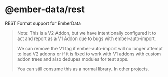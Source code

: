 @ember-data/rest
============================================================================

REST Format support for EmberData

> Note: This is a V2 Addon, but we have intentionally configured it to act and report as a V1 Addon due
to bugs with ember-auto-import.
>
> We can remove the V1 tag if ember-auto-import will no longer attempt
to load V2 addons or if it is fixed to work with V1 addons with custom addon trees and also dedupes modules for test apps.
> 
> You can still consume this as a normal library.
> In other projects.
